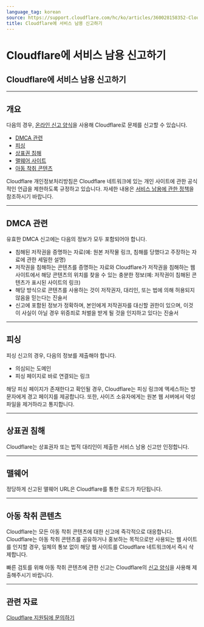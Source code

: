 ```yaml
---
language_tag: korean
source: https://support.cloudflare.com/hc/ko/articles/360028158352-Cloudflare%EC%97%90-%EC%84%9C%EB%B9%84%EC%8A%A4-%EB%82%A8%EC%9A%A9-%EC%8B%A0%EA%B3%A0%ED%95%98%EA%B8%B0
title: Cloudflare에 서비스 남용 신고하기
---
```


# Cloudflare에 서비스 남용 신고하기

## Cloudflare에 서비스 남용 신고하기


___

## 개요

다음의 경우, [온라인 신고 양식](https://www.cloudflare.com/abuse/form)을 사용해 Cloudflare로 문제를 신고할 수 있습니다.

-   [DMCA 관련](https://support.cloudflare.com/hc/ko/articles/360028158352-Reporting-abuse-to-Cloudflare#h_e5d9022d-2b71-49b0-89ed-b92e5aeccb97)
-   [피싱](https://support.cloudflare.com/hc/ko/articles/360028158352-Reporting-abuse-to-Cloudflare#h_a3914e21-4fdf-4660-8fda-352fdeb1563a)
-   [상표권 침해](https://support.cloudflare.com/hc/ko/articles/360028158352-Reporting-abuse-to-Cloudflare#h_0981c0c6-faef-4612-96e1-a351095c82b3)
-   [맬웨어 사이트](https://support.cloudflare.com/hc/ko/articles/360028158352-Reporting-abuse-to-Cloudflare#h_eb67da7f-6013-45a5-a9c8-6b71327190a1)
-   [아동 착취 콘텐츠](https://support.cloudflare.com/hc/ko/articles/360028158352-Reporting-abuse-to-Cloudflare#h_24802904-a7a8-4d4f-995b-5f4863351ee5)

Cloudflare 개인정보처리방침은 Cloudflare 네트워크에 있는 개인 사이트에 관한 공식적인 언급을 제한하도록 규정하고 있습니다. 자세한 내용은 [서비스 남용에 관한 정책](https://www.cloudflare.com/abuse/)을 참조하시기 바랍니다.

___

## DMCA 관련

유효한 DMCA 신고에는 다음의 정보가 모두 포함되어야 합니다.

-   침해된 저작권을 증명하는 자료(예: 원본 저작물 링크, 침해를 당했다고 주장하는 자료에 관한 세밀한 설명)
-   저작권을 침해하는 콘텐츠를 증명하는 자료와 Cloudflare가 저작권을 침해하는 웹 사이트에서 해당 콘텐츠의 위치를 찾을 수 있는 충분한 정보(예: 저작권이 침해된 콘텐츠가 표시된 사이트의 링크)
-   해당 방식으로 콘텐츠를 사용하는 것이 저작권자, 대리인, 또는 법에 의해 허용되지 않음을 믿는다는 진술서
-   신고에 포함된 정보가 정확하며, 본인에게 저작권자를 대신할 권한이 있으며, 이것이 사실이 아닐 경우 위증죄로 처벌을 받게 될 것을 인지하고 있다는 진술서

___

## 피싱

피싱 신고의 경우, 다음의 정보를 제출해야 합니다.

-   의심되는 도메인
-   피싱 페이지로 바로 연결되는 링크

해당 피싱 페이지가 존재한다고 확인될 경우, Cloudflare는 피싱 링크에 액세스하는 방문자에게 경고 페이지를 제공합니다. 또한, 사이즈 소유자에게는 원본 웹 서버에서 악성 파일을 제거하라고 통지합니다.

___

## 상표권 침해

Cloudflare는 상표권자 또는 법적 대리인이 제출한 서비스 남용 신고만 인정합니다.

___

## 맬웨어

정당하게 신고된 맬웨어 URL은 Cloudflare를 통한 로드가 차단됩니다.

___

## 아동 착취 콘텐츠

Cloudflare는 모든 아동 착취 콘텐츠에 대한 신고에 즉각적으로 대응합니다. Cloudflare는 아동 착취 콘텐츠를 공유하거나 홍보하는 목적으로만 사용되는 웹 사이트를 인지할 경우, 일체의 통보 없이 해당 웹 사이트를 Cloudflare 네트워크에서 즉시 삭제합니다.

빠른 검토를 위해 아동 착취 콘텐츠에 관한 신고는 Cloudflare의 [신고 양식](https://www.cloudflare.com/abuse/form)을 사용해 제출해주시기 바랍니다.


___

## 관련 자료

[Cloudflare 지원팀에 문의하기](https://support.cloudflare.com/hc/articles/200172476)
